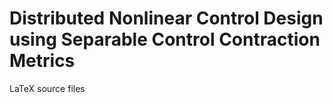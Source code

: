 # Distributed Nonlinear Control Design using Separable Control Contraction Metrics

LaTeX source files
